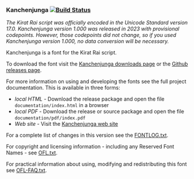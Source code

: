 ### Kanchenjunga [![Build Status](https://build.palaso.org/app/rest/builds/buildType:Fonts_Kanchenjunga/statusIcon)](https://build.palaso.org/viewType.html?buildTypeId=Fonts_Kanchenjunga&guest=1)

_The Kirat Rai script was officially encoded in the Unicode Standard version 17.0. Kanchenjunga version 1.000 was released in 2023 with provisional codepoints. However, those codepoints did not change, so if you used Kanchenjunga version 1.000, no data conversion will be necessary._

Kanchenjunga is a font for the Kirat Rai script. 

To download the font visit the [Kanchenjunga downloads page](https://software.sil.org/kanchenjunga/download/) or the [Github releases page](https://github.com/silnrsi/font-kanchenjunga/releases).

For more information on using and developing the fonts see the full project documentation. This is available in three forms:

- *local HTML* - Download the release package and open the file `documentation/index.html` in a browser
- *local PDF* - Download the release or source package and open the file `documentation/pdf/index.pdf`
- *Web site* - Visit the [Kanchenjunga web site](https://software.sil.org/kanchenjunga) 

For a complete list of changes in this version see the [FONTLOG.txt](FONTLOG.txt).

For copyright and licensing information - including any Reserved Font Names - see [OFL.txt](OFL.txt).

For practical information about using, modifying and redistributing this font see [OFL-FAQ.txt](OFL-FAQ.txt).

